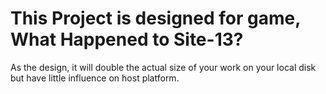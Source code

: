 # This Project is designed for game, What Happened to Site-13?
As the design, it will double the actual size of your work on your local disk but have little influence on host platform.